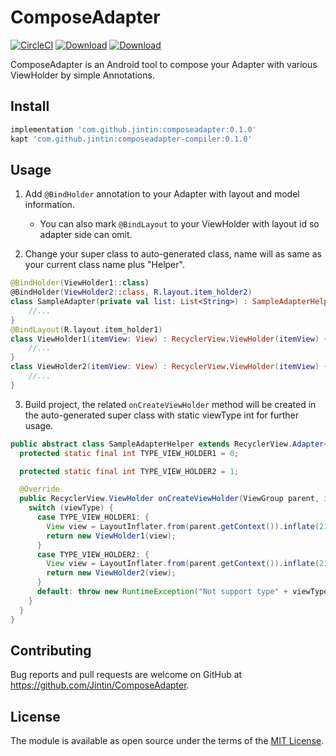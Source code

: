 # ComposeAdapter
[![CircleCI](https://circleci.com/gh/Jintin/ComposeAdapter.svg?style=shield)](https://circleci.com/gh/Jintin/ComposeAdapter)
[![Download](https://api.bintray.com/packages/jintin/maven/ComposeAdapter-Compiler/images/download.svg)](https://bintray.com/jintin/maven/ComposeAdapter-Compiler/_latestVersion)
[![Download](https://api.bintray.com/packages/jintin/maven/ComposeAdapter/images/download.svg)](https://bintray.com/jintin/maven/ComposeAdapter/_latestVersion)

ComposeAdapter is an Android tool to compose your Adapter with various ViewHolder by simple Annotations.

## Install

```groovy
implementation 'com.github.jintin:composeadapter:0.1.0'
kapt 'com.github.jintin:composeadapter-compiler:0.1.0'

```

## Usage

1. Add `@BindHolder` annotation to your Adapter with layout and model information.
    * You can also mark `@BindLayout` to your ViewHolder with layout id so adapter side can omit.
    
2.  Change your super class to auto-generated class, name will as same as your current class name plus "Helper".

```kotlin
@BindHolder(ViewHolder1::class)
@BindHolder(ViewHolder2::class, R.layout.item_holder2)
class SampleAdapter(private val list: List<String>) : SampleAdapterHelper() {
    //...
}
@BindLayout(R.layout.item_holder1)
class ViewHolder1(itemView: View) : RecyclerView.ViewHolder(itemView) {
    //...
}
class ViewHolder2(itemView: View) : RecyclerView.ViewHolder(itemView) {
    //...
}
```

3.  Build project, the related `onCreateViewHolder` method will be created in the auto-generated super class with static viewType int for further usage.

```java
public abstract class SampleAdapterHelper extends RecyclerView.Adapter<RecyclerView.ViewHolder> {
  protected static final int TYPE_VIEW_HOLDER1 = 0;

  protected static final int TYPE_VIEW_HOLDER2 = 1;

  @Override
  public RecyclerView.ViewHolder onCreateViewHolder(ViewGroup parent, int viewType) {
    switch (viewType) {
      case TYPE_VIEW_HOLDER1: {
        View view = LayoutInflater.from(parent.getContext()).inflate(2131296285, parent, false);
        return new ViewHolder1(view);
      }
      case TYPE_VIEW_HOLDER2: {
        View view = LayoutInflater.from(parent.getContext()).inflate(2131296286, parent, false);
        return new ViewHolder2(view);
      }
      default: throw new RuntimeException("Not support type" + viewType);
    }
  }
}

```

## Contributing

Bug reports and pull requests are welcome on GitHub at <https://github.com/Jintin/ComposeAdapter>.

## License

The module is available as open source under the terms of the [MIT License](http://opensource.org/licenses/MIT).
